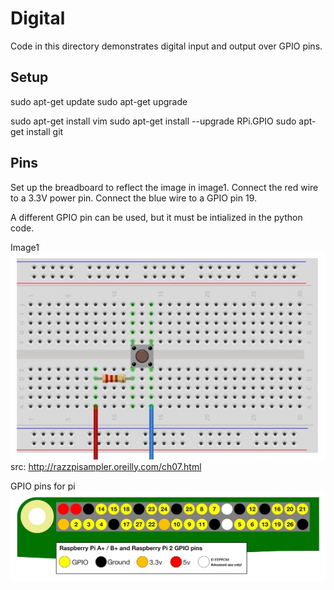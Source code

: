 # Digital

Code in this directory demonstrates digital input and output over GPIO pins.

## Setup

sudo apt-get update
sudo apt-get upgrade

sudo apt-get install vim
sudo apt-get install --upgrade RPi.GPIO
sudo apt-get install git

## Pins

Set up the breadboard to reflect the image in image1.
Connect the red wire to a 3.3V power pin.
Connect the blue wire to a GPIO pin 19.

A different GPIO pin can be used, but it must be intialized in the python code.

Image1
![pins](img/digital_button_wiring.JPG)
src: http://razzpisampler.oreilly.com/ch07.html


GPIO pins for pi
![image](img/GPIO_pi_pins.jpg)


